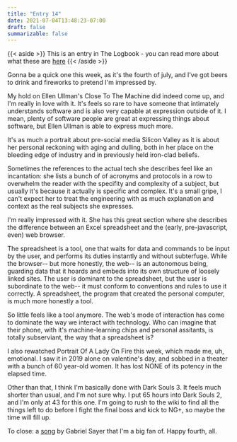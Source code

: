 ```yaml
---
title: "Entry 14"
date: 2021-07-04T13:48:23-07:00
draft: false
summarizable: false
---
```


{{< aside >}} This is an entry in The Logbook - you can read more about what these are [here](/posts/logbook) {{< /aside >}}

Gonna be a quick one this week, as it's the fourth of july, and I've got beers to drink and fireworks to pretend I'm impressed by.

My hold on Ellen Ullman's Close To The Machine did indeed come up, and I'm really in love with it. It's feels so rare to have someone that intimately understands software and is also very capable at expression outside of it. I mean, plenty of software people are great at expressing things about software, but Ellen Ullman is able to express much more.

It's as much a portrait about pre-social media Silicon Valley as it is about her personal reckoning with aging and dulling, both in her place on the bleeding edge of industry and in previously held iron-clad beliefs.

Sometimes the references to the actual tech she describes feel like an incantation: she lists a bunch of of acronyms and protocols in a row to overwhelm the reader with the specifity and complexity of a subject, but usually it's because it actually is specific and complex. It's a small gripe, I can't expect her to treat the engineering with as much explanation and context as the real subjects she expresses.

I'm really impressed with it. She has this great section where she describes the difference between an Excel spreadsheet and the (early, pre-javascript, even) web browser.

The spreadsheet is a tool, one that waits for data and commands to be input by the user, and performs its duties instantly and without subterfuge. While the browser-- but more honestly, the web-- is an autonomous being, guarding data that it hoards and embeds into its own structure of loosely linked sites. The user is dominant to the spreadsheet, but the user is subordinate to the web-- it must conform to conventions and rules to use it correctly. A spreadsheet, the program that created the personal computer, is much more honestly a tool.

So little feels like a tool anymore. The web's mode of interaction has come to dominate the way we interact with technology. Who can imagine that their phone, with it's machine-learning chips and personal assitants, is totally subserviant, the way that a spreadsheet is? 

I also rewatched Portrait Of A Lady On Fire this week, which made me, uh, emotional. I saw it in 2019 alone on valentine's day, and sobbed in a theater with a bunch of 60 year-old women. It has lost NONE of its potency in the elapsed time.

Other than that, I think I'm basically done with Dark Souls 3. It feels much shorter than usual, and I'm not sure why. I put 65 hours into Dark Souls 2, and I'm only at 43 for this one. I'm going to rush to the wiki to find all the things left to do before I fight the final boss and kick to NG+, so maybe the time will fill up.

To close: a [song](https://open.spotify.com/track/4T1pEFUMRcp383kBMkrEv8?si=826bd3aed8bd4d35) by Gabriel Sayer that I'm a big fan of. Happy fourth, all.

